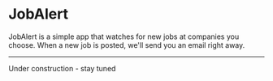 # JobAlert

JobAlert is a simple app that watches for new jobs at companies you choose. When a new job is posted, we'll send you an email right away.

----
Under construction - stay tuned